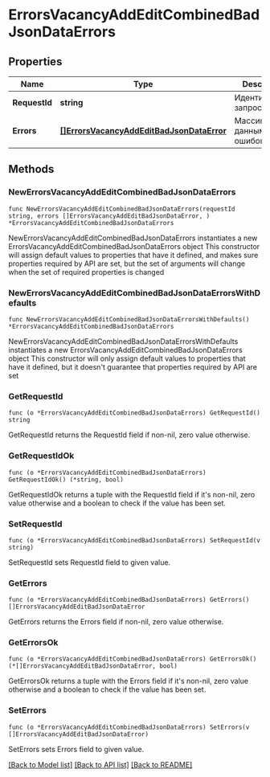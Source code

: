 # ErrorsVacancyAddEditCombinedBadJsonDataErrors

## Properties

Name | Type | Description | Notes
------------ | ------------- | ------------- | -------------
**RequestId** | **string** | Идентификатор запроса | 
**Errors** | [**[]ErrorsVacancyAddEditBadJsonDataError**](ErrorsVacancyAddEditBadJsonDataError.md) | Массив с данными ошибок | 

## Methods

### NewErrorsVacancyAddEditCombinedBadJsonDataErrors

`func NewErrorsVacancyAddEditCombinedBadJsonDataErrors(requestId string, errors []ErrorsVacancyAddEditBadJsonDataError, ) *ErrorsVacancyAddEditCombinedBadJsonDataErrors`

NewErrorsVacancyAddEditCombinedBadJsonDataErrors instantiates a new ErrorsVacancyAddEditCombinedBadJsonDataErrors object
This constructor will assign default values to properties that have it defined,
and makes sure properties required by API are set, but the set of arguments
will change when the set of required properties is changed

### NewErrorsVacancyAddEditCombinedBadJsonDataErrorsWithDefaults

`func NewErrorsVacancyAddEditCombinedBadJsonDataErrorsWithDefaults() *ErrorsVacancyAddEditCombinedBadJsonDataErrors`

NewErrorsVacancyAddEditCombinedBadJsonDataErrorsWithDefaults instantiates a new ErrorsVacancyAddEditCombinedBadJsonDataErrors object
This constructor will only assign default values to properties that have it defined,
but it doesn't guarantee that properties required by API are set

### GetRequestId

`func (o *ErrorsVacancyAddEditCombinedBadJsonDataErrors) GetRequestId() string`

GetRequestId returns the RequestId field if non-nil, zero value otherwise.

### GetRequestIdOk

`func (o *ErrorsVacancyAddEditCombinedBadJsonDataErrors) GetRequestIdOk() (*string, bool)`

GetRequestIdOk returns a tuple with the RequestId field if it's non-nil, zero value otherwise
and a boolean to check if the value has been set.

### SetRequestId

`func (o *ErrorsVacancyAddEditCombinedBadJsonDataErrors) SetRequestId(v string)`

SetRequestId sets RequestId field to given value.


### GetErrors

`func (o *ErrorsVacancyAddEditCombinedBadJsonDataErrors) GetErrors() []ErrorsVacancyAddEditBadJsonDataError`

GetErrors returns the Errors field if non-nil, zero value otherwise.

### GetErrorsOk

`func (o *ErrorsVacancyAddEditCombinedBadJsonDataErrors) GetErrorsOk() (*[]ErrorsVacancyAddEditBadJsonDataError, bool)`

GetErrorsOk returns a tuple with the Errors field if it's non-nil, zero value otherwise
and a boolean to check if the value has been set.

### SetErrors

`func (o *ErrorsVacancyAddEditCombinedBadJsonDataErrors) SetErrors(v []ErrorsVacancyAddEditBadJsonDataError)`

SetErrors sets Errors field to given value.



[[Back to Model list]](../README.md#documentation-for-models) [[Back to API list]](../README.md#documentation-for-api-endpoints) [[Back to README]](../README.md)


